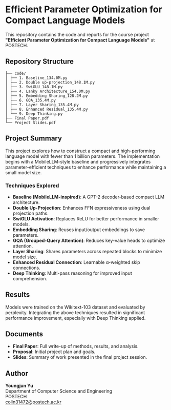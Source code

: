 # Efficient Parameter Optimization for Compact Language Models

This repository contains the code and reports for the course project **"Efficient Parameter Optimization for Compact Language Models"** at POSTECH.

## Repository Structure
```
├── code/
│ ├── 1. Baseline_134.0M.py
│ ├── 2. Double up-projection_148.1M.py
│ ├── 3. SwiGLU_148.1M.py
│ ├── 4. Lanky Architecture_154.0M.py
│ ├── 5. Embedding Sharing_128.2M.py
│ ├── 6. GQA_135.4M.py
│ ├── 7. Layer Sharing_135.4M.py
│ ├── 8. Enhanced Residual_135.4M.py
│ └── 9. Deep Thinking.py
├── Final Paper.pdf
└── Project Slides.pdf
```

## Project Summary

This project explores how to construct a compact and high-performing language model with fewer than 1 billion parameters. The implementation begins with a MobileLLM-style baseline and progressively integrates parameter-efficient techniques to enhance performance while maintaining a small model size.

### Techniques Explored

- **Baseline (MobileLLM-inspired)**: A GPT-2 decoder-based compact LLM architecture.
- **Double Up-Projection**: Enhances FFN expressiveness using dual projection paths.
- **SwiGLU Activation**: Replaces ReLU for better performance in smaller models.
- **Embedding Sharing**: Reuses input/output embeddings to save parameters.
- **GQA (Grouped-Query Attention)**: Reduces key-value heads to optimize attention.
- **Layer Sharing**: Shares parameters across repeated blocks to minimize model size.
- **Enhanced Residual Connection**: Learnable α-weighted skip connections.
- **Deep Thinking**: Multi-pass reasoning for improved input comprehension.

## Results

Models were trained on the Wikitext-103 dataset and evaluated by perplexity. Integrating the above techniques resulted in significant performance improvement, especially with Deep Thinking applied.

## Documents

- **Final Paper**: Full write-up of methods, results, and analysis.
- **Proposal**: Initial project plan and goals.
- **Slides**: Summary of work presented in the final project session.

## Author

**Youngjun Yu**  
Department of Computer Science and Engineering  
POSTECH  
colin31472@postech.ac.kr

